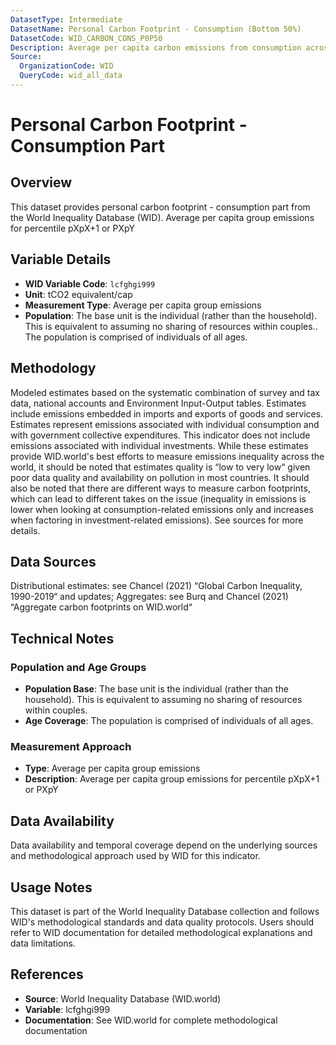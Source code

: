 ```yaml
---
DatasetType: Intermediate
DatasetName: Personal Carbon Footprint - Consumption (Bottom 50%)
DatasetCode: WID_CARBON_CONS_P0P50
Description: Average per capita carbon emissions from consumption across bottom 50% income percentiles. Represents emissions from individual consumption and government collective expenditures. Excludes investment-related emissions. Provides critical data for understanding consumption-based carbon inequality across income distribution.
Source:
  OrganizationCode: WID
  QueryCode: wid_all_data
---
```

# Personal Carbon Footprint - Consumption Part

## Overview

This dataset provides personal carbon footprint - consumption part from the World Inequality Database (WID). Average per capita group emissions for percentile pXpX+1 or PXpY

## Variable Details

- **WID Variable Code**: `lcfghgi999`
- **Unit**: tCO2 equivalent/cap
- **Measurement Type**: Average per capita group emissions
- **Population**: The base unit is the individual (rather than the household). This is equivalent to assuming no sharing of resources within couples.. The population is comprised of individuals of all ages.

## Methodology

Modeled estimates based on the systematic combination of survey and tax data, national accounts and Environment Input-Output tables. Estimates include emissions embedded in imports and exports of goods and services. Estimates represent emissions associated with individual consumption and with government collective expenditures. This indicator does not include emissions associated with individual investments. While these estimates provide WID.world's best efforts to measure emissions inequality across the world, it should be noted that estimates quality is “low to very low“ given poor data quality and availability on pollution in most countries. It should also be noted that there are different ways to measure carbon footprints, which can lead to different takes on the issue (inequality in emissions is lower when looking at consumption-related emissions only and increases when factoring in investment-related emissions). See sources for more details.

## Data Sources

Distributional estimates: see Chancel (2021) “Global Carbon Inequality, 1990-2019“ and updates; Aggregates: see Burq and Chancel (2021) “Aggregate carbon footprints on WID.world“

## Technical Notes

### Population and Age Groups
- **Population Base**: The base unit is the individual (rather than the household). This is equivalent to assuming no sharing of resources within couples.
- **Age Coverage**: The population is comprised of individuals of all ages.

### Measurement Approach
- **Type**: Average per capita group emissions
- **Description**: Average per capita group emissions for percentile pXpX+1 or PXpY

## Data Availability

Data availability and temporal coverage depend on the underlying sources and methodological approach used by WID for this indicator.

## Usage Notes

This dataset is part of the World Inequality Database collection and follows WID's methodological standards and data quality protocols. Users should refer to WID documentation for detailed methodological explanations and data limitations.

## References

- **Source**: World Inequality Database (WID.world)
- **Variable**: lcfghgi999
- **Documentation**: See WID.world for complete methodological documentation